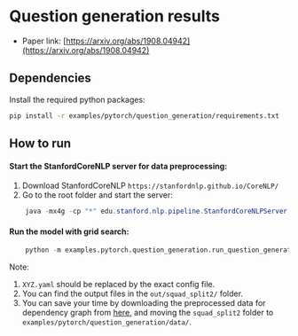 Question generation results
============

- Paper link: [https://arxiv.org/abs/1908.04942](https://arxiv.org/abs/1908.04942)


Dependencies
------------

Install the required python packages:

```bash
pip install -r examples/pytorch/question_generation/requirements.txt
```


How to run
----------

#### Start the StanfordCoreNLP server for data preprocessing:

1) Download StanfordCoreNLP `https://stanfordnlp.github.io/CoreNLP/`
2) Go to the root folder and start the server:

```java
    java -mx4g -cp "*" edu.stanford.nlp.pipeline.StanfordCoreNLPServer -port 9000 -timeout 15000
```

#### Run the model with grid search:

```python
    python -m examples.pytorch.question_generation.run_question_generation   -task_config examples/pytorch/question_generation/config/squad_split2/qg.yaml  -g2s_config examples/pytorch/question_generation/config/squad_split2/new_dependency_ggnn.yaml
```

Note: 
1) `XYZ.yaml` should be replaced by the exact config file.
2) You can find the output files in the `out/squad_split2/` folder. 
3) You can save your time by downloading the preprocessed data for dependency graph from [here](https://drive.google.com/drive/folders/1UPrlBvzXXgmUqx41CzO6ULrA3E1v24P9?usp=sharing), and moving the `squad_split2` folder to `examples/pytorch/question_generation/data/`.

<!-- 
SQuAD-split2 Results
-------

| GraphType\GNN  |  GAT-Undirected   |  GAT-BiSep    | GAT-BiFuse   | GraphSAGE-Undirected   |  GraphSAGE-BiSep    | GraphSAGE-BiFuse   |  GGNN-Undirected   |  GGNN-BiSep    | GGNN-BiFuse   | 
| ------------- |  -------------| ------------- |  -------------|  ------------- | ------------- |  -------------| ------------- | -------------  | ------------- |  
| Dependency     |  |   |  | | |    |  |  |   |
| Constituency (word & non-word nodes) |  |  | |  | |  | ||   |
| NodeEmb | N/A  | N/A | N/A | | - | -  |  | - |  - |
| NodeEmbRefined (line) | N/A  | N/A | N/A |  |- |   -|  | - | -  |
| NodeEmbRefined (dependency) | N/A  | N/A | N/A | |- |   -|  | - | -  |
| NodeEmbRefined (constituency) | N/A  | N/A | N/A |  |- |   -|  | - | -  |
 -->



